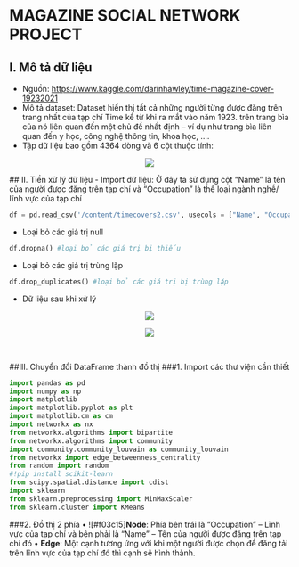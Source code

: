 # MAGAZINE SOCIAL NETWORK PROJECT
## I. Mô tả dữ liệu
-	Nguồn: https://www.kaggle.com/darinhawley/time-magazine-cover-19232021
-	Mô tả dataset: Dataset hiển thị tất cả những người từng được đăng trên trang nhất của tạp chí Time kể từ khi ra mắt vào năm 1923. trên trang bìa của nó liên quan đến một chủ đề nhất định – ví dụ như trang bìa liên quan đến y học, công nghệ thông tin, khoa học, ….
-	Tập dữ liệu bao gồm 4364 dòng và 6 cột thuộc tính:<br />
<p align="center">
  <img src="https://cdn.discordapp.com/attachments/847349555703316512/1089857131383103608/image.png">
</p>
<!-- ![Screenshot](https://cdn.discordapp.com/attachments/847349555703316512/1089857131383103608/image.png){ style="display: block; margin: 0 auto" } -->
## II.	Tiền xử lý dữ liệu
- Import dữ liệu: Ở đây ta sử dụng cột “Name” là tên của người được đăng trên tạp chí và “Occupation” là thể loại ngành nghề/ lĩnh vực của tạp chí

```python
df = pd.read_csv('/content/timecovers2.csv', usecols = ["Name", "Occupation"])
```

- Loại bỏ các giá trị null

```python
df.dropna() #loại bỏ các giá trị bị thiếu
```

-	Loại bỏ các giá trị trùng lặp

```python
df.drop_duplicates() #loại bỏ các giá trị bị trùng lặp
```
-	Dữ liệu sau khi xử lý
<p align="center">
  <img src="https://media.discordapp.net/attachments/847349555703316512/1089861357471547462/image.png">
</p>
<p align="center">
  <img src="https://media.discordapp.net/attachments/847349555703316512/1089862405359665192/image.png">
</p>
<br />

##III.	Chuyển đổi DataFrame thành đồ thị
###1.	Import các thư viện cần thiết
```python
import pandas as pd
import numpy as np
import matplotlib
import matplotlib.pyplot as plt
import matplotlib.cm as cm
import networkx as nx
from networkx.algorithms import bipartite
from networkx.algorithms import community
import community.community_louvain as community_louvain
from networkx import edge_betweenness_centrality
from random import random
#!pip install scikit-learn
from scipy.spatial.distance import cdist
import sklearn
from sklearn.preprocessing import MinMaxScaler
from sklearn.cluster import KMeans
```
###2.	Đồ thị 2 phía
•	![#f03c15]**Node**: Phía bên trái là “Occupation” – Lĩnh vực của tạp chí và bên phải là “Name” – Tên của người được đăng trên tạp chí đó
•	**Edge**: Một cạnh tương ứng với khi một người được chọn để đăng tải trên lĩnh vực của tạp chí đó thì cạnh sẽ hình thành. 


























